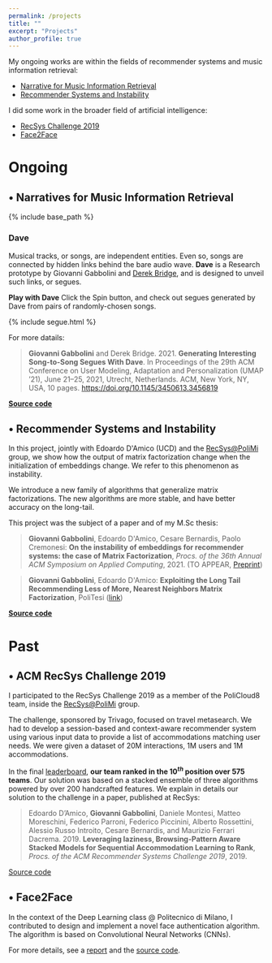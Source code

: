 ```yaml
---
permalink: /projects
title: ""
excerpt: "Projects"
author_profile: true
---
```


My ongoing works are within the fields of recommender systems and music information retrieval:

- [Narrative for Music Information Retrieval](#narratives)
- [Recommender Systems and Instability](#instability)

I did some work in the broader field of artificial intelligence:

- [RecSys Challenge 2019](#recsys_challenge)
- [Face2Face](#face2face)

# Ongoing

<a name="narratives"></a>
## • Narratives for Music Information Retrieval

{% include base_path %}

### Dave

Musical tracks, or songs, are independent entities. Even so, songs are connected by hidden links behind the bare audio wave. **Dave** is a Research prototype by Giovanni Gabbolini and [Derek Bridge](http://www.cs.ucc.ie/~dgb/), and is designed to unveil such links, or segues.

**Play with Dave**
Click the Spin button, and check out segues generated by Dave from pairs of randomly-chosen songs.

{% include segue.html %}

For more datails:
> **Giovanni Gabbolini** and Derek Bridge. 2021. **Generating Interesting Song-to-Song Segues With Dave**. In Proceedings of the 29th ACM Conference on User Modeling, Adaptation and Personalization (UMAP ’21), June 21–25, 2021, Utrecht, Netherlands. ACM, New York, NY, USA, 10 pages. https://doi.org/10.1145/3450613.3456819

**[Source code](https://github.com/GiovanniGabbolini/dave)**

<a name="instability"></a>
## • Recommender Systems and Instability
In this project, jointly with Edoardo D'Amico (UCD) and the [RecSys@PoliMi](http://recsys.deib.polimi.it/) group, we show how the output of matrix factorization change when the initialization of embeddings change. We refer to this phenomenon as instability.

We introduce a new family of algorithms that generalize matrix factorizations. The new algorithms are more stable, and have better accuracy on the long-tail.

This project was the subject of a paper and of my M.Sc thesis:
> **Giovanni Gabbolini**, Edoardo D'Amico, Cesare Bernardis, Paolo Cremonesi: **On the instability of embeddings for recommender systems: the case of Matrix Factorization**, *Procs. of the 36th Annual ACM Symposium on Applied Computing*, 2021. (TO APPEAR, [Preprint](files/NNMF_preprint.pdf))

> **Giovanni Gabbolini**, Edoardo D'Amico: **Exploiting the Long Tail Recommending Less of More, Nearest Neighbors Matrix Factorization**, PoliTesi ([link](http://hdl.handle.net/10589/152210))

**[Source code](https://github.com/damicoedoardo/NNMF)**

# Past
<a name="past"></a>

<a name="recsys_challenge"></a>
## • ACM RecSys Challenge 2019
I participated to the RecSys Challenge 2019 as a member of the PoliCloud8 team, inside the [RecSys@PoliMi](http://recsys.deib.polimi.it/) group.

The challenge, sponsored by Trivago, focused on travel metasearch. We had to develop a session-based and context-aware recommender system using various input data to provide a list of accommodations matching user needs. We were given a dataset of $20$M interactions, $1$M users and $1$M accommodations.

In the final [leaderboard](https://recsys.trivago.cloud/leaderboard/leaderboard), **our team ranked in the $10^{th}$ position over $575$ teams**.
Our solution was based on a stacked ensemble of three algorithms powered by over $200$ handcrafted features.
We explain in details our solution to the challenge in a paper, published at RecSys:

> Edoardo D’Amico, **Giovanni Gabbolini**, Daniele Montesi, Matteo Moreschini, Federico Parroni, Federico Piccinini, Alberto Rossettini, Alessio Russo Introito, Cesare Bernardis, and Maurizio Ferrari Dacrema. 2019. **Leveraging laziness, Browsing-Pattern Aware Stacked Models for Sequential Accommodation Learning to Rank**, *Procs. of the ACM Recommender Systems Challenge 2019*, 2019.

[Source code](https://github.com/keyblade95/recsys2019)


<a name="face2face"></a>
## • Face2Face
In the context of the Deep Learning class @ Politecnico di Milano, I contributed to design and implement a novel face authentication algorithm. The algorithm is based on Convolutional Neural Networks (CNNs).

For more details, see a [report](files/face2face.pdf) and the [source code](https://github.com/GiovanniGabbolini/face-2-face).
